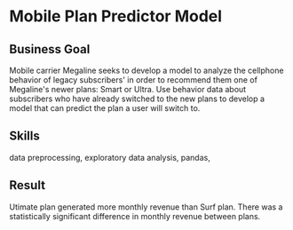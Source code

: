 # Mobile Plan Predictor Model

## Business Goal
Mobile carrier Megaline seeks to develop a model to analyze the cellphone behavior of legacy subscribers' in order to recommend them one of Megaline's newer plans: Smart or Ultra. Use behavior data about subscribers who have already switched to the new plans to develop a model that can predict the plan a user will switch to.

## Skills
data preprocessing, exploratory data analysis, pandas, 

## Result
Utimate plan generated more monthly revenue than Surf plan. There was a statistically significant difference in monthly revenue between plans.
